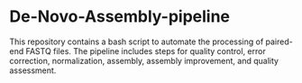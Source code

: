 # De-Novo-Assembly-pipeline
This repository contains a bash script to automate the processing of paired-end FASTQ files. The pipeline includes steps for quality control, error correction, normalization, assembly, assembly improvement, and quality assessment.
